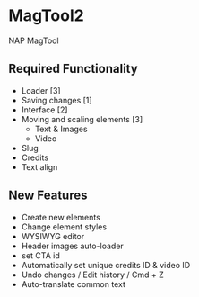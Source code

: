 # MagTool2

NAP MagTool

## Required Functionality

 - Loader [3]
 - Saving changes [1]
 - Interface [2]
 - Moving and scaling elements [3]
   - Text & Images
   - Video
 - Slug
 - Credits
 - Text align

## New Features

 - Create new elements
 - Change element styles
 - WYSIWYG editor
 - Header images auto-loader
 - set CTA id
 - Automatically set unique credits ID & video ID
 - Undo changes / Edit history / Cmd + Z
 - Auto-translate common text